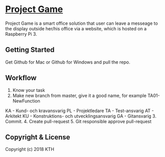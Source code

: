# [Project Game](https://github.com/WilliamLewin/II1302-grupp-1)
Project Game is a smart office solution that user can leave a messeage to the display outside her/his office via a website, which is hosted on a Raspberry Pi 3.
## Getting Started
Get Github for Mac or Github for Windows and pull the repo.

## Workflow
1. Know your task
2. Make new branch from master, give it a good name, for example TA01-NewFunction

  KA - Kund- och kravansvarig
  PL - Projektledare
  TA - Test-ansvarig
  AT - Arkitekt
  KU - Konstruktions- och utvecklingsansvarig
  GA - Gitansvarig
3. Commit.
4. Create pull-request
5. Git responsible approve pull-request

## Copyright & License

Copyright (c) 2018 KTH

